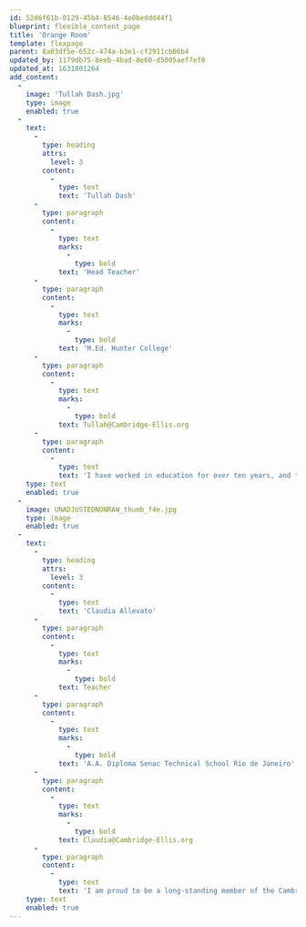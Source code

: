 ```yaml
---
id: 52d6f61b-0129-45b4-8546-4e0beddd44f1
blueprint: flexible_content_page
title: 'Orange Room'
template: flexpage
parent: 8a03df5e-652c-474a-b3e1-cf2911cb00b4
updated_by: 1179db75-8eeb-4bad-8e60-d5005aef7ef8
updated_at: 1631801264
add_content:
  -
    image: 'Tullah Dash.jpg'
    type: image
    enabled: true
  -
    text:
      -
        type: heading
        attrs:
          level: 3
        content:
          -
            type: text
            text: 'Tullah Dash'
      -
        type: paragraph
        content:
          -
            type: text
            marks:
              -
                type: bold
            text: 'Head Teacher'
      -
        type: paragraph
        content:
          -
            type: text
            marks:
              -
                type: bold
            text: 'M.Ed. Hunter College'
      -
        type: paragraph
        content:
          -
            type: text
            marks:
              -
                type: bold
            text: Tullah@Cambridge-Ellis.org
      -
        type: paragraph
        content:
          -
            type: text
            text: 'I have worked in education for over ten years, and this will be my seventh year working in early childhood. I studied anti-bias education and progressive pedagogy while earning my Master’s Degree at Hunter College in New York City. When working with toddlers I enjoy providing ample opportunity for exploring open-ended materials and the natural environment, as well as giving much time and energy to nurturing the children’s social emotional development and communication skills. Outside of school I am a mother to a three year old, a writer, and a dancer. I enjoy going on bike rides with my family, writing and illustrating children’s books, and being involved in social justice work.'
    type: text
    enabled: true
  -
    image: UNADJUSTEDNONRAW_thumb_f4e.jpg
    type: image
    enabled: true
  -
    text:
      -
        type: heading
        attrs:
          level: 3
        content:
          -
            type: text
            text: 'Claudia Allevato'
      -
        type: paragraph
        content:
          -
            type: text
            marks:
              -
                type: bold
            text: Teacher
      -
        type: paragraph
        content:
          -
            type: text
            marks:
              -
                type: bold
            text: 'A.A. Diploma Senac Technical School Rio de Janeiro'
      -
        type: paragraph
        content:
          -
            type: text
            marks:
              -
                type: bold
            text: Claudia@Cambridge-Ellis.org
      -
        type: paragraph
        content:
          -
            type: text
            text: 'I am proud to be a long-standing member of the Cambridge-Ellis School. Since 2000, I have supported many children from two to four years of age in the day program. In the afternoon, I continue helping children learn and grow as a member of the English after-school team. As a native speaker of Portuguese, I love to share my language and Brazilian culture with all the children at Cambridge-Ellis. Outside of school I enjoy family, cooking, dancing, and spending time with my cat Shana.'
    type: text
    enabled: true
---
```

